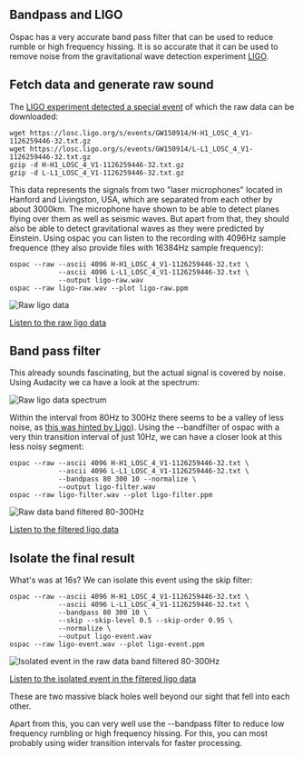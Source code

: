 ## Bandpass and LIGO

Ospac has a very accurate band pass filter that can be used to reduce rumble
or high frequency hissing. It is so accurate that it can be used to remove
noise from the gravitational wave detection experiment 
[LIGO](https://en.wikipedia.org/wiki/LIGO).

## Fetch data and generate raw sound

The [LIGO experiment detected a special event](https://losc.ligo.org/events/GW150914/)
of which the raw data can be downloaded:

    wget https://losc.ligo.org/s/events/GW150914/H-H1_LOSC_4_V1-1126259446-32.txt.gz
    wget https://losc.ligo.org/s/events/GW150914/L-L1_LOSC_4_V1-1126259446-32.txt.gz
    gzip -d H-H1_LOSC_4_V1-1126259446-32.txt.gz
    gzip -d L-L1_LOSC_4_V1-1126259446-32.txt.gz

This data represents the signals from two "laser microphones" located in
Hanford and Livingston, USA, which are separated from each other by about
3000km. The microphone have shown to be able to detect planes flying over
them as well as seismic waves. But apart from that, they should also be able
to detect gravitational waves as they were predicted by Einstein. Using
ospac you can listen to the recording with 4096Hz sample frequence (they
also provide files with 16384Hz sample frequency):

    ospac --raw --ascii 4096 H-H1_LOSC_4_V1-1126259446-32.txt \
                --ascii 4096 L-L1_LOSC_4_V1-1126259446-32.txt \
                --output ligo-raw.wav
    ospac --raw ligo-raw.wav --plot ligo-raw.ppm

![Raw ligo data](https://github.com/sritterbusch/ospac/raw/master/images/ligo-raw.png)

[Listen to the raw ligo data](https://github.com/sritterbusch/ospac/raw/master/examples/ligo-raw.mp3)

## Band pass filter

This already sounds fascinating, but the actual signal is covered by noise.
Using Audacity we ca have a look at the spectrum:

![Raw ligo data spectrum](https://github.com/sritterbusch/ospac/raw/master/images/ligo-analysis.png)

Within the interval from 80Hz to 300Hz there seems to be a valley of less
noise, as [this was hinted by Ligo](https://losc.ligo.org/s/events/GW150914/GW150914_tutorial.html)). 
Using the --bandfilter of ospac with a very thin transition interval of just
10Hz, we can have a closer look at this less noisy segment: 

    ospac --raw --ascii 4096 H-H1_LOSC_4_V1-1126259446-32.txt \
                --ascii 4096 L-L1_LOSC_4_V1-1126259446-32.txt \
                --bandpass 80 300 10 --normalize \
                --output ligo-filter.wav
    ospac --raw ligo-filter.wav --plot ligo-filter.ppm

![Raw data band filtered 80-300Hz](https://github.com/sritterbusch/ospac/raw/master/images/ligo-filter.png)

[Listen to the filtered ligo data](https://github.com/sritterbusch/ospac/raw/master/examples/ligo-filter.mp3)

## Isolate the final result

What's was at 16s? We can isolate this event using the skip filter:

    ospac --raw --ascii 4096 H-H1_LOSC_4_V1-1126259446-32.txt \
                --ascii 4096 L-L1_LOSC_4_V1-1126259446-32.txt \
                --bandpass 80 300 10 \
                --skip --skip-level 0.5 --skip-order 0.95 \
                --normalize \
                --output ligo-event.wav
    ospac --raw ligo-event.wav --plot ligo-event.ppm

![Isolated event in the raw data band filtered 80-300Hz](https://github.com/sritterbusch/ospac/raw/master/images/ligo-event.png)

[Listen to the isolated event in the filtered ligo data](https://github.com/sritterbusch/ospac/raw/master/examples/ligo-event.mp3)

These are two massive black holes well beyond our sight that fell into each 
other.

Apart from this, you can very well use the --bandpass filter to reduce low
frequency rumbling or high frequency hissing.  For this, you can most
probably using wider transition intervals for faster processing.
